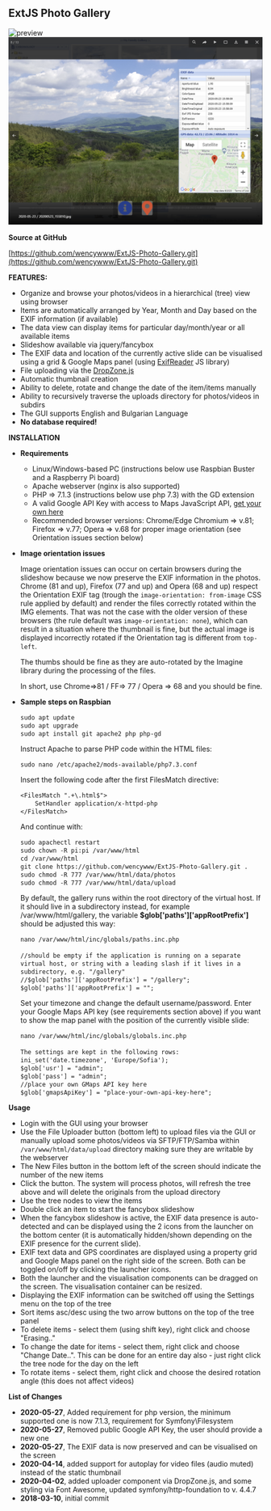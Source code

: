 
ExtJS Photo Gallery
-------------------------------------



![preview](gallery-screenshot.PNG)
![preview](gallery-screenshot-2.PNG)

**Source at GitHub**

[https://github.com/wencywww/ExtJS-Photo-Gallery.git](https://github.com/wencywww/ExtJS-Photo-Gallery.git)




**FEATURES:**

  * Organize and browse your photos/videos in a hierarchical (tree) view using browser
  * Items are automatically arranged by Year, Month and Day based on the EXIF information (if available)  
  * The data view can display items for particular day/month/year or all available items
  * Slideshow available via jquery/fancybox
  * The EXIF data and location of the currently active slide can be visualised using a grid & Google Maps panel (using [ExifReader](https://github.com/mattiasw/ExifReader) JS library)
  * File uploading via the [DropZone.js](https://www.dropzonejs.com/)
  * Automatic thumbnail creation
  * Ability to delete, rotate and change the date of the item/items manually
  * Ability to recursively traverse the uploads directory for photos/videos in subdirs 
  * The GUI supports English and Bulgarian Language
  * **No database required!**

 
**INSTALLATION**

  * **Requirements**
    * Linux/Windows-based PC (instructions below use Raspbian Buster and a Raspberry Pi board)
    * Apache webserver (nginx is also supported)
    * PHP => 7.1.3 (instructions below use php 7.3) with the GD extension
    * A valid Google API Key with access to Maps JavaScript API, [get your own here](https://developers.google.com/maps/documentation/javascript/get-api-key)
    * Recommended browser versions: Chrome/Edge Chromium => v.81; Firefox => v.77; Opera => v.68 
    for proper image orientation (see Orientation issues section below)
  
  * **Image orientation issues**
        
      Image orientation issues can occur on certain browsers during the slideshow 
      because we now preserve the EXIF information in the photos.
      Chrome (81 and up), Firefox (77 and up) and Opera (68 and up) respect the Orientation EXIF tag 
      (trough the `image-orientation: from-image` CSS rule applied by default) and render the files correctly rotated 
      within the IMG elements. That was not the case with the older version of these browsers 
      (the rule default was `image-orientation: none`), 
      which can result in a 
      situation where the thumbnail is fine, but the actual image is displayed incorrectly rotated 
      if the Orientation tag is different from `top-left`. 
      
      The thumbs should be fine as they are auto-rotated by the Imagine library during the processing of the files.
      
      In short, use Chrome=>81 / FF=> 77 / Opera => 68 and you should be fine. 
  
  * **Sample steps on Raspbian**
  
    ````
    sudo apt update
    sudo apt upgrade
    sudo apt install git apache2 php php-gd
    ````
    
    Instruct Apache to parse PHP code within the HTML files:
    ````
    sudo nano /etc/apache2/mods-available/php7.3.conf
    ````    
    
    Insert the following code after the first FilesMatch directive:
    ````
    <FilesMatch ".+\.html$">
        SetHandler application/x-httpd-php    
    </FilesMatch>
    ````      
    And continue with:
    ````
    sudo apachectl restart
    sudo chown -R pi:pi /var/www/html
    cd /var/www/html
    git clone https://github.com/wencywww/ExtJS-Photo-Gallery.git .
    sudo chmod -R 777 /var/www/html/data/photos
    sudo chmod -R 777 /var/www/html/data/upload
    ````
    
    By default, the gallery runs within the root directory of the virtual host. 
    If it should live in a subdirectory instead, for example /var/www/html/gallery, the variable **$glob['paths']['appRootPrefix']** should be adjusted this way:
    ````
    nano /var/www/html/inc/globals/paths.inc.php
        
    //should be empty if the application is running on a separate virtual host, or string with a leading slash if it lives in a subdirectory, e.g. "/gallery"
    //$glob['paths']['appRootPrefix'] = "/gallery";
    $glob['paths']['appRootPrefix'] = "";
    ````
    
    Set your timezone and change the default username/password. Enter your Google Maps API key (see requirements section above) if you want to show the map panel with the position of the currently visible slide:
    ````
    nano /var/www/html/inc/globals/globals.inc.php
    
    The settings are kept in the following rows:
    ini_set('date.timezone', 'Europe/Sofia');
    $glob['usr'] = "admin";
    $glob['pass'] = "admin";
    //place your own GMaps API key here
    $glob['gmapsApiKey'] = "place-your-own-api-key-here";
    ````


**Usage**

  * Login with the GUI using your browser
  * Use the File Uploader button (bottom left) to upload files via the GUI or manually upload some photos/videos via SFTP/FTP/Samba within `/var/www/html/data/upload` directory making sure they are writable by the webserver
  * The New Files button in the bottom left of the screen should indicate the number of the new items
  * Click the button. The system will process photos, will refresh the tree above and will delete the originals from the upload directory
  * Use the tree nodes to view the items
  * Double click an item to start the fancybox slideshow
  * When the fancybox slideshow is active, the EXIF data presence is auto-detected and can be displayed using the 2 icons from the launcher on the bottom center (it is automatically hidden/shown depending on the EXIF presence for the current slide). 
  * EXIF text data and GPS coordinates are displayed using a property grid and Google Maps panel on the right side of the screen. Both can be toggled on/off by clicking the launcher icons.
  * Both the launcher and the visualisation components can be dragged on the screen. The visualisation container can be resized.
  * Displaying the EXIF information can be switched off using the Settings menu on the top of the tree
  * Sort items asc/desc using the two arrow buttons on the top of the tree panel 
  * To delete items - select them (using shift key), right click and choose "Erasing.."
  * To change the date for items - select them, right click and choose "Change Date..". This can be done for an entire day also - just right click the tree node for the day on the left
  * To rotate items - select them, right click and choose the desired rotation angle (this does not affect videos)
  

**List of Changes**

  * **2020-05-27**, Added requirement for php version, the minimum supported one is now 7.1.3, requirement for Symfony\Filesystem
  * **2020-05-27**, Removed public Google API Key, the user should provide a new one
  * **2020-05-27**, The EXIF data is now preserved and can be visualised on the screen
  * **2020-04-14**, added support for autoplay for video files (audio muted) instead of the static thumbnail
  * **2020-04-02**, added uploader component via DropZone.js, and some styling via Font Awesome, updated symfony/http-foundation to v. 4.4.7
  * **2018-03-10**, initial commit
